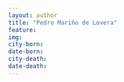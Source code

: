 ```yaml
---
layout: author
title: "Pedro Mariño de Lovera"
feature: 
img:
city-born: 
date-born: 
city-death: 
date-death:
---
```

